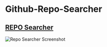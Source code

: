 # Github-Repo-Searcher



## [REPO Searcher](https://bgoonz.github.io/Github-Repo-Searcher/)


![Repo Searcher Screenshot]()
